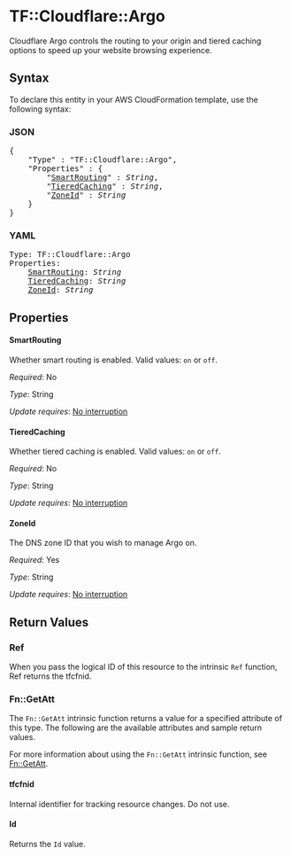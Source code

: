 # TF::Cloudflare::Argo

Cloudflare Argo controls the routing to your origin and tiered caching options to speed up your website browsing experience.

## Syntax

To declare this entity in your AWS CloudFormation template, use the following syntax:

### JSON

<pre>
{
    "Type" : "TF::Cloudflare::Argo",
    "Properties" : {
        "<a href="#smartrouting" title="SmartRouting">SmartRouting</a>" : <i>String</i>,
        "<a href="#tieredcaching" title="TieredCaching">TieredCaching</a>" : <i>String</i>,
        "<a href="#zoneid" title="ZoneId">ZoneId</a>" : <i>String</i>
    }
}
</pre>

### YAML

<pre>
Type: TF::Cloudflare::Argo
Properties:
    <a href="#smartrouting" title="SmartRouting">SmartRouting</a>: <i>String</i>
    <a href="#tieredcaching" title="TieredCaching">TieredCaching</a>: <i>String</i>
    <a href="#zoneid" title="ZoneId">ZoneId</a>: <i>String</i>
</pre>

## Properties

#### SmartRouting

Whether smart routing is enabled. Valid values: `on` or `off`.

_Required_: No

_Type_: String

_Update requires_: [No interruption](https://docs.aws.amazon.com/AWSCloudFormation/latest/UserGuide/using-cfn-updating-stacks-update-behaviors.html#update-no-interrupt)

#### TieredCaching

Whether tiered caching is enabled. Valid values: `on` or `off`.

_Required_: No

_Type_: String

_Update requires_: [No interruption](https://docs.aws.amazon.com/AWSCloudFormation/latest/UserGuide/using-cfn-updating-stacks-update-behaviors.html#update-no-interrupt)

#### ZoneId

The DNS zone ID that you wish to manage Argo on.

_Required_: Yes

_Type_: String

_Update requires_: [No interruption](https://docs.aws.amazon.com/AWSCloudFormation/latest/UserGuide/using-cfn-updating-stacks-update-behaviors.html#update-no-interrupt)

## Return Values

### Ref

When you pass the logical ID of this resource to the intrinsic `Ref` function, Ref returns the tfcfnid.

### Fn::GetAtt

The `Fn::GetAtt` intrinsic function returns a value for a specified attribute of this type. The following are the available attributes and sample return values.

For more information about using the `Fn::GetAtt` intrinsic function, see [Fn::GetAtt](https://docs.aws.amazon.com/AWSCloudFormation/latest/UserGuide/intrinsic-function-reference-getatt.html).

#### tfcfnid

Internal identifier for tracking resource changes. Do not use.

#### Id

Returns the <code>Id</code> value.

